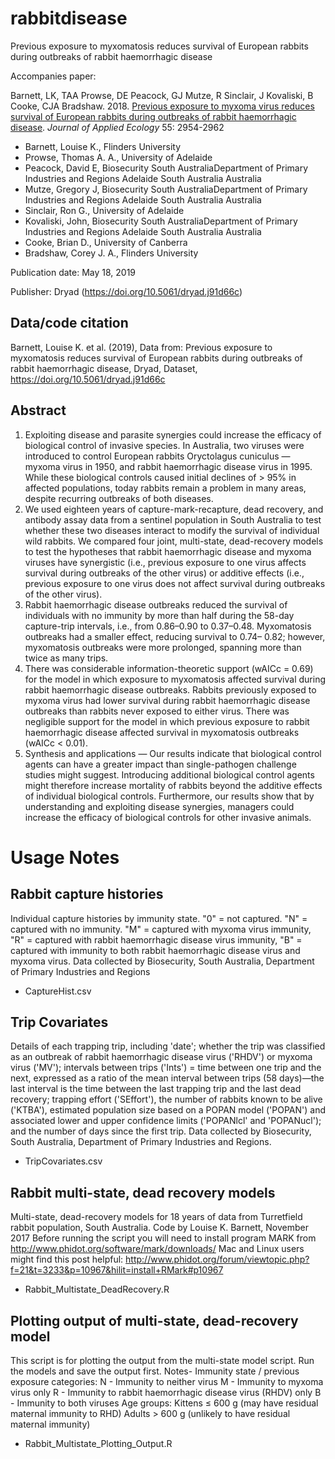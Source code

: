 # rabbitdisease
Previous exposure to myxomatosis reduces survival of European rabbits during outbreaks of rabbit haemorrhagic disease

Accompanies paper:

Barnett, LK, TAA Prowse, DE Peacock, GJ Mutze, R Sinclair, J Kovaliski, B Cooke, CJA Bradshaw. 2018. <a href="http://doi.org/10.1111/1365-2664.13187">Previous exposure to myxoma virus reduces survival of European rabbits during outbreaks of rabbit haemorrhagic disease</a>. <em>Journal of Applied Ecology</em> 55: 2954-2962

- Barnett, Louise K., Flinders University
- Prowse, Thomas A. A., University of Adelaide
- Peacock, David E, Biosecurity South AustraliaDepartment of Primary Industries and Regions Adelaide South Australia Australia
- Mutze, Gregory J, Biosecurity South AustraliaDepartment of Primary Industries and Regions Adelaide South Australia Australia
- Sinclair, Ron G., University of Adelaide
- Kovaliski, John, Biosecurity South AustraliaDepartment of Primary Industries and Regions Adelaide South Australia Australia
- Cooke, Brian D., University of Canberra
- Bradshaw, Corey J. A., Flinders University

Publication date: May 18, 2019

Publisher: Dryad (https://doi.org/10.5061/dryad.j91d66c)

## Data/code citation

Barnett, Louise K. et al. (2019), Data from: Previous exposure to myxomatosis reduces survival of European rabbits during outbreaks of rabbit haemorrhagic disease, Dryad, Dataset, https://doi.org/10.5061/dryad.j91d66c

## Abstract

1. Exploiting disease and parasite synergies could increase the efficacy of biological control of invasive species. In Australia, two viruses were introduced to control European rabbits Oryctolagus cuniculus — myxoma virus in 1950, and rabbit haemorrhagic disease virus in 1995. While these biological controls caused initial declines of > 95% in affected populations, today rabbits remain a problem in many areas, despite recurring outbreaks of both diseases. 
2. We used eighteen years of capture-mark-recapture, dead recovery, and antibody assay data from a sentinel population in South Australia to test whether these two diseases interact to modify the survival of individual wild rabbits. We compared four joint, multi-state, dead-recovery models to test the hypotheses that rabbit haemorrhagic disease and myxoma viruses have synergistic (i.e., previous exposure to one virus affects survival during outbreaks of the other virus) or additive effects (i.e., previous exposure to one virus does not affect survival during outbreaks of the other virus). 
3. Rabbit haemorrhagic disease outbreaks reduced the survival of individuals with no immunity by more than half during the 58-day capture-trip intervals, i.e., from 0.86–0.90 to 0.37–0.48. Myxomatosis outbreaks had a smaller effect, reducing survival to 0.74– 0.82; however, myxomatosis outbreaks were more prolonged, spanning more than twice as many trips. 
4. There was considerable information-theoretic support (wAICc = 0.69) for the model in which exposure to myxomatosis affected survival during rabbit haemorrhagic disease outbreaks. Rabbits previously exposed to myxoma virus had lower survival during rabbit haemorrhagic disease outbreaks than rabbits never exposed to either virus. There was negligible support for the model in which previous exposure to rabbit haemorrhagic disease affected survival in myxomatosis outbreaks (wAICc < 0.01). 
5. Synthesis and applications — Our results indicate that biological control agents can have a greater impact than single-pathogen challenge studies might suggest. Introducing additional biological control agents might therefore increase mortality of rabbits beyond the additive effects of individual biological controls. Furthermore, our results show that by understanding and exploiting disease synergies, managers could increase the efficacy of biological controls for other invasive animals.

# Usage Notes

## Rabbit capture histories

Individual capture histories by immunity state. "0" = not captured. "N" = captured with no immunity. "M" = captured with myxoma virus immunity, "R" = captured with rabbit haemorrhagic disease virus immunity, "B" = captured with immunity to both rabbit haemorrhagic disease virus and myxoma virus. Data collected by Biosecurity, South Australia, Department of Primary Industries and Regions
- CaptureHist.csv

## Trip Covariates

Details of each trapping trip, including 'date'; whether the trip was classified as an outbreak of rabbit haemorrhagic disease virus ('RHDV') or myxoma virus ('MV'); intervals between trips ('Ints') = time between one trip and the next, expressed as a ratio of the mean interval between trips (58 days)—the last interval is the time between the last trapping trip and the last dead recovery; trapping effort ('SEffort'), the number of rabbits known to be alive ('KTBA'), estimated population size based on a POPAN model ('POPAN') and associated lower and upper confidence limits ('POPANlcl' and 'POPANucl'); and the number of days since the first trip. Data collected by Biosecurity, South Australia, Department of Primary Industries and Regions.
- TripCovariates.csv

## Rabbit multi-state, dead recovery models

Multi-state, dead-recovery models for 18 years of data from Turretfield rabbit population, South Australia. Code by Louise K. Barnett, November 2017 Before running the script you will need to install program MARK from http://www.phidot.org/software/mark/downloads/ Mac and Linux users might find this post helpful: http://www.phidot.org/forum/viewtopic.php?f=21&t=3233&p=10967&hilit=install+RMark#p10967
- Rabbit_Multistate_DeadRecovery.R

## Plotting output of multi-state, dead-recovery model

This script is for plotting the output from the multi-state model script. Run the models and save the output first. Notes- Immunity state / previous exposure categories: N - Immunity to neither virus M - Immunity to myxoma virus only R - Immunity to rabbit haemorrhagic disease virus (RHDV) only B - Immunity to both viruses Age groups: Kittens ≤ 600 g (may have residual maternal immunity to RHD) Adults > 600 g (unlikely to have residual maternal immunity)
- Rabbit_Multistate_Plotting_Output.R
